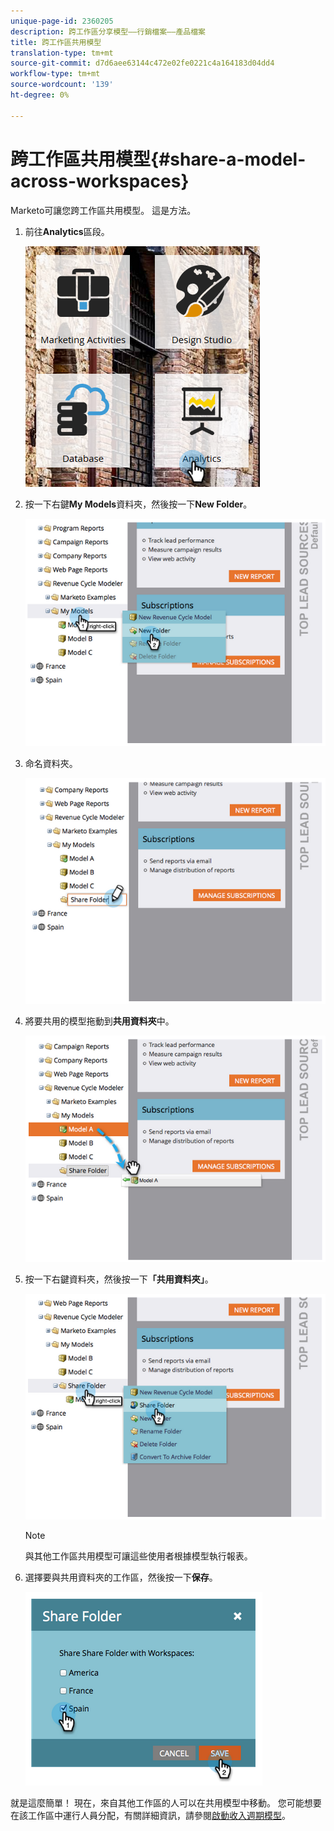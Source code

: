 ```yaml
---
unique-page-id: 2360205
description: 跨工作區分享模型——行銷檔案——產品檔案
title: 跨工作區共用模型
translation-type: tm+mt
source-git-commit: d7d6aee63144c472e02fe0221c4a164183d04dd4
workflow-type: tm+mt
source-wordcount: '139'
ht-degree: 0%

---
```



# 跨工作區共用模型{#share-a-model-across-workspaces}

Marketo可讓您跨工作區共用模型。 這是方法。

1. 前往&#x200B;**Analytics**&#x200B;區段。

   ![](assets/analytics.png)

1. 按一下右鍵&#x200B;**My Models**&#x200B;資料夾，然後按一下&#x200B;**New Folder**。

   ![](assets/image2014-10-3-14-3a5-3a23.png)

1. 命名資料夾。

   ![](assets/image2014-10-3-14-3a5-3a38.png)

1. 將要共用的模型拖動到&#x200B;**共用資料夾**&#x200B;中。

   ![](assets/image2014-10-3-14-3a5-3a52.png)

1. 按一下右鍵資料夾，然後按一下&#x200B;**「共用資料夾」**。

   ![](assets/image2014-10-3-14-3a6-3a9.png)

   >[!NOTE]
   >
   >
   >與其他工作區共用模型可讓這些使用者根據模型執行報表。

1. 選擇要與共用資料夾的工作區，然後按一下&#x200B;**保存**。

   ![](assets/image2014-10-3-14-3a6-3a22.png)

就是這麼簡單！ 現在，來自其他工作區的人可以在共用模型中移動。 您可能想要在該工作區中運行人員分配，有關詳細資訊，請參閱[啟動收入週期模型](https://community.marketo.com/MarketoArticle?id=kA050000000KyvQCAS)。

